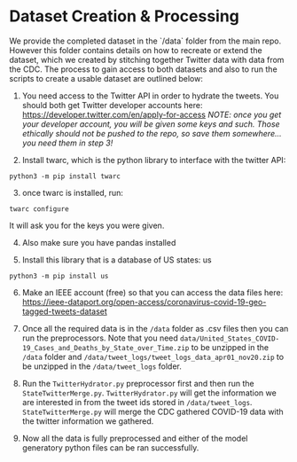 <h1>Dataset Creation & Processing</h1>
We provide the completed dataset in the `/data` folder from the main repo. However this folder contains details on how to recreate or extend the dataset, which we created by stitching together Twitter data with data from the CDC. The process to gain access to both datasets and also to run the scripts to create a usable dataset are outlined below:

1. You need access to the Twitter API in order to hydrate the tweets. You should both get Twitter developer accounts here: https://developer.twitter.com/en/apply-for-access
*NOTE: once you get your developer account, you will be given some keys and such. Those ethically should not be pushed to the repo, so save them somewhere... you need them in step 3!*

2. Install twarc, which is the python library to interface with the twitter API:

```
python3 -m pip install twarc
```

3. once twarc is installed, run:

```
twarc configure
```

It will ask you for the keys you were given.

4. Also make sure you have pandas installed

5. Install this library that is a database of US states: us

```
python3 -m pip install us
```

6. Make an IEEE account (free) so that you can access the data files here: https://ieee-dataport.org/open-access/coronavirus-covid-19-geo-tagged-tweets-dataset

7. Once all the required data is in the `/data` folder as .csv files then you can run the preprocessors. Note that you need `data/United_States_COVID-19_Cases_and_Deaths_by_State_over_Time.zip` to be unzipped in the `/data` folder and `/data/tweet_logs/tweet_logs_data_apr01_nov20.zip` to be unzipped in the `/data/tweet_logs` folder.

8. Run the `TwitterHydrator.py` preprocessor first and then run the `StateTwitterMerge.py`. `TwitterHydrator.py` will get the information we are interested in from the tweet ids stored in `/data/tweet_logs`. `StateTwitterMerge.py` will merge the CDC gathered COVID-19 data with the twitter information we gathered.

9. Now all the data is fully preprocessed and either of the model generatory python files can be ran successfully.
